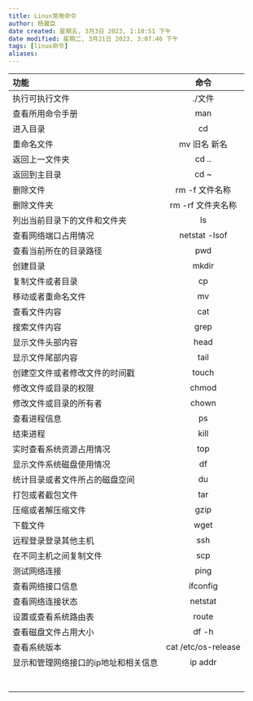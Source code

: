 ```yaml
---
title: Linux常用命令
author: 杨翼臣
date created: 星期五, 3月3日 2023, 1:10:51 下午
date modified: 星期二, 3月21日 2023, 3:07:46 下午
tags: [linux命令]
aliases: 
---
```


|功能|  命令  |
|:----|:------:|
|执行可执行文件 | ./文件 |
|查看所用命令手册|man|
|进入目录|   cd   |
|重命名文件 |mv 旧名 新名|
|返回上一文件夹|cd ..|
|返回到主目录|cd ~|
|删除文件|rm -f 文件名称|
|删除文件夹|rm -rf 文件夹名称|
|列出当前目录下的文件和文件夹|ls|
|查看网络端口占用情况|netstat -lsof|
|查看当前所在的目录路径|pwd|
|创建目录|mkdir|
|复制文件或者目录|cp|
|移动或者重命名文件|mv|
|查看文件内容 |cat|
|搜索文件内容|grep|
|显示文件头部内容|head|
|显示文件尾部内容|tail|
|创建空文件或者修改文件的时间戳 |touch|
|修改文件或目录的权限|chmod|
|修改文件或目录的所有者|chown|
|查看进程信息 |ps|
|结束进程|kill|
|实时查看系统资源占用情况|top|
|显示文件系统磁盘使用情况|df|
|统计目录或者文件所占的磁盘空间|du|
|打包或者截包文件|tar|
|压缩或者解压缩文件|gzip|
|下载文件|wget|
|远程登录登录其他主机|ssh|
|在不同主机之间复制文件|scp|
|测试网络连接|ping|
|查看网络接口信息|ifconfig|
|查看网络连接状态|netstat|
|设置或查看系统路由表|route|
| 查看磁盘文件占用大小 |df -h  |
|  查看系统版本| cat /etc/os-release |
| 显示和管理网络接口的ip地址和相关信息 | ip addr |
|  |  |
|  |  |
|  |  |
|  |  |
|  |  |
|  |  |
|  |  |

